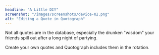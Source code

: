 ```yaml
---
headline: "A Little DIY"
screenshot: "/images/screenshots/device-02.png"
alt: "Editing a Quote in Quotograph"
---
```

Not all quotes are in the database, especially the drunken "wisdom" your friends spill out after a long night of partying.

Create your own quotes and Quotograph includes them in the rotation.